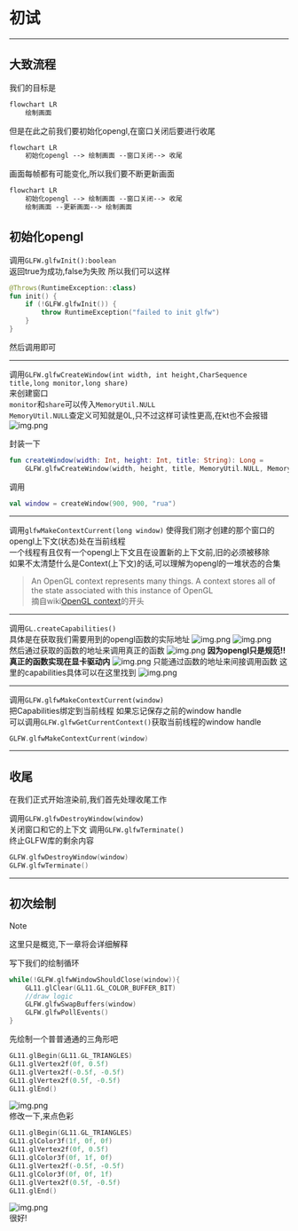 # 初试

---

## 大致流程

我们的目标是

````mmd
flowchart LR
    绘制画面
````

但是在此之前我们要初始化opengl,在窗口关闭后要进行收尾

````mmd
flowchart LR
    初始化opengl --> 绘制画面 --窗口关闭--> 收尾
````

画面每帧都有可能变化,所以我们要不断更新画面

````mmd
flowchart LR
    初始化opengl --> 绘制画面 --窗口关闭--> 收尾
    绘制画面 --更新画面--> 绘制画面
````

## 初始化opengl

调用`GLFW.glfwInit():boolean`  
返回true为成功,false为失败 所以我们可以这样

````kotlin
@Throws(RuntimeException::class)
fun init() {
    if (!GLFW.glfwInit()) {
        throw RuntimeException("failed to init glfw")
    }
}
````

然后调用即可

---

调用`GLFW.glfwCreateWindow(int width, int height,CharSequence title,long monitor,long share)`  
来创建窗口  
`monitor`和`share`可以传入`MemoryUtil.NULL`  
`MemoryUtil.NULL`查定义可知就是0L,只不过这样可读性更高,在kt也不会报错
![img.png](preparationImages/glfwCreateWindowComment.png)

封装一下

````kotlin
fun createWindow(width: Int, height: Int, title: String): Long =
    GLFW.glfwCreateWindow(width, height, title, MemoryUtil.NULL, MemoryUtil.NULL)
````

调用

````kotlin
val window = createWindow(900, 900, "rua")
````

---
调用`glfwMakeContextCurrent(long window)`
使得我们刚才创建的那个窗口的opengl上下文(状态)处在当前线程  
一个线程有且仅有一个opengl上下文且在设置新的上下文前,旧的必须被移除  
如果不太清楚什么是Context(上下文)的话,可以理解为opengl的一堆状态的合集

> An OpenGL context represents many things. A context stores all of the state associated with this instance of OpenGL  
> 摘自wiki[OpenGL context](https://www.khronos.org/opengl/wiki/OpenGL_Context)的开头

---

调用`GL.createCapabilities()`  
具体是在获取我们需要用到的opengl函数的实际地址
![img.png](preparationImages/createCapabilities.png)
![img.png](preparationImages/retrieveFunAddress.png)  
然后通过获取的函数的地址来调用真正的函数
![img.png](preparationImages/callFunByAddress.png)
**因为opengl只是规范!!真正的函数实现在显卡驱动内**
![img.png](preparationImages/openglIsStandard.png)
只能通过函数的地址来间接调用函数 这里的capabilities具体可以在这里找到
![img.png](preparationImages/openglCapabilities.png)

---

调用`GLFW.glfwMakeContextCurrent(window)`  
把Capabilities绑定到当前线程 如果忘记保存之前的window handle  
可以调用`GLFW.glfwGetCurrentContext()`获取当前线程的window handle

````kotlin
GLFW.glfwMakeContextCurrent(window)
````

---

## 收尾

在我们正式开始渲染前,我们首先处理收尾工作

调用`GLFW.glfwDestroyWindow(window)`  
关闭窗口和它的上下文 调用`GLFW.glfwTerminate()`  
终止GLFW库的剩余内容

````kotlin
GLFW.glfwDestroyWindow(window)
GLFW.glfwTerminate()
````

---

## 初次绘制

>[!note]
>这里只是概览,下一章将会详细解释

写下我们的绘制循环

````kotlin
while(!GLFW.glfwWindowShouldClose(window)){
    GL11.glClear(GL11.GL_COLOR_BUFFER_BIT)
    //draw logic
    GLFW.glfwSwapBuffers(window)
    GLFW.glfwPollEvents()
}
````

先绘制一个普普通通的三角形吧

````kotlin
GL11.glBegin(GL11.GL_TRIANGLES)
GL11.glVertex2f(0f, 0.5f)
GL11.glVertex2f(-0.5f, -0.5f)
GL11.glVertex2f(0.5f, -0.5f)
GL11.glEnd()
````

![img.png](preparationImages/SimpleWhiteTrinagle.png)  
修改一下,来点色彩

````kotlin
GL11.glBegin(GL11.GL_TRIANGLES)
GL11.glColor3f(1f, 0f, 0f)
GL11.glVertex2f(0f, 0.5f)
GL11.glColor3f(0f, 1f, 0f)
GL11.glVertex2f(-0.5f, -0.5f)
GL11.glColor3f(0f, 0f, 1f)
GL11.glVertex2f(0.5f, -0.5f)
GL11.glEnd()
````

![img.png](preparationImages/ColorfulTraiangle.png)  
很好!
